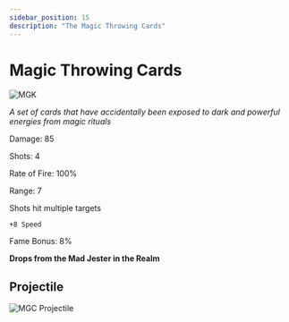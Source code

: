 ```yaml
---
sidebar_position: 15
description: "The Magic Throwing Cards"
---
```


# Magic Throwing Cards

![MGK](https://vwiki.valorserver.com/api/item/picture/magic%20throwing%20cards)

<i> A set of cards that have accidentally been exposed to dark and powerful energies from magic rituals</i>

Damage: 85

Shots: 4

Rate of Fire: 100%

Range: 7

Shots hit multiple targets

    +8 Speed
    
Fame Bonus: 8%

**Drops from the Mad Jester in the Realm**

## Projectile

![MGC Projectile](https://cdn.discordapp.com/attachments/953134990428868629/981727293338705930/magicthrowingcards.gif)

